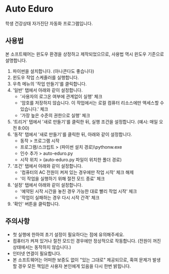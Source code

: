 # Auto Eduro
학생 건강상태 자가진단 자동화 프로그램입니다.
## 사용법
본 소프트웨어는 윈도우 환경을 상정하고 제작되었으므로, 사용법 역시 윈도우 기준으로 설명합니다.
1. 파이썬을 설치합니다. (아나콘다도 좋습니다)
2. 윈도우 작업 스케줄러를 실행합니다.
3. 우측 메뉴의 '작업 만들기'를 클릭합니다.
4. '일반' 탭에서 아래와 같이 설정합니다.
    * '사용자의 로그온 여부에 관계없이 실행' 체크
    * '암호를 저장하지 않습니다. 이 작업에서는 로컬 컴퓨터 리소스에만 액세스할 수 있습니다.' 체크
    * '가장 높은 수준의 권한으로 실행' 체크
5. '트리거' 탭에서 '새로 만들기'를 클릭한 뒤, 실행 조건을 설정합니다. (예시: 매일 오전 8:00)
6. '동작' 탭에서 '새로 만들기'를 클릭한 뒤, 아래와 같이 설정합니다.
    * 동작 > 프로그램 시작
    * 프로그램/스크립트 > (파이썬 설치 경로)\pythonw.exe
    * 인수 추가 > auto-eduro.py
    * 시작 위치 > (auto-eduro.py 파일이 위치한 폴더 경로)
7. '조건' 탭에서 아래와 같이 설정합니다.
    * '컴퓨터의 AC 전원이 켜져 있는 경우에만 작업 시작' 체크 해제
    * '이 작업을 실행하기 위해 절전 모드 종료' 체크
8. '설정' 탭에서 아래와 같이 설정합니다.
    * '예약된 시작 시간을 놓친 경우 가능한 대로 빨리 작업 시작' 체크
    * '작업이 실패하는 경우 다시 시작 간격' 체크
9. '확인' 버튼을 클릭합니다.
## 주의사항
* 첫 실행에 한하여 초기 설정이 필요하다는 점에 유의해주세요.
* 컴퓨터가 켜져 있거나 절전 모드인 경우에만 정상적으로 작동합니다. (전원이 꺼진 상태에서는 동작하지 않습니다.)
* 인터넷 연결이 필요합니다.
* 본 소프트웨어는 어떠한 보증도 없이 "있는 그대로" 제공되므로, 혹여 문제가 발생할 경우 모든 책임은 사용자 본인에게 있음을 다시 한번 밝힙니다.